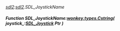 _[sdl2](../../modules/sdl2/sdl2-module.md):[sdl2](../../modules/sdl2/sdl2-module.md).SDL\_JoystickName_
##### Function SDL\_JoystickName:[wonkey.types.Cstring](../../modules/wonkey/wonkey-types-cstring.md)( joystick_:[SDL_Joystick](../../modules/sdl2/sdl2-sdl_joystick.md) Ptr )
